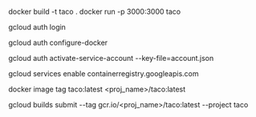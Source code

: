 docker build -t taco . docker run -p 3000:3000 taco

gcloud auth login

gcloud auth configure-docker

gcloud auth activate-service-account --key-file=account.json

gcloud services enable containerregistry.googleapis.com

docker image tag taco:latest <proj_name>/taco:latest

gcloud builds submit --tag gcr.io/<proj_name>/taco:latest --project taco
